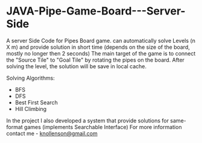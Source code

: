 # JAVA-Pipe-Game-Board---Server-Side

A server Side Code for Pipes Board game.
can automatically solve Levels (n X m) and provide solution in short time (depends on the size of the board, mostly no longer then 2 seconds)
The main target of the game is to connect the "Source Tile" to "Goal Tile" by rotating the pipes on the board.
After solving the level, the solution will be save in local cache.

Solving Algorithms:
- BFS
- DFS
- Best First Search
- Hill Climbing

In the project I also developed a system that provide solutions for same-format games (implements Searchable<T> Interface) 
For more information contact me - knollenson@gmail.com

